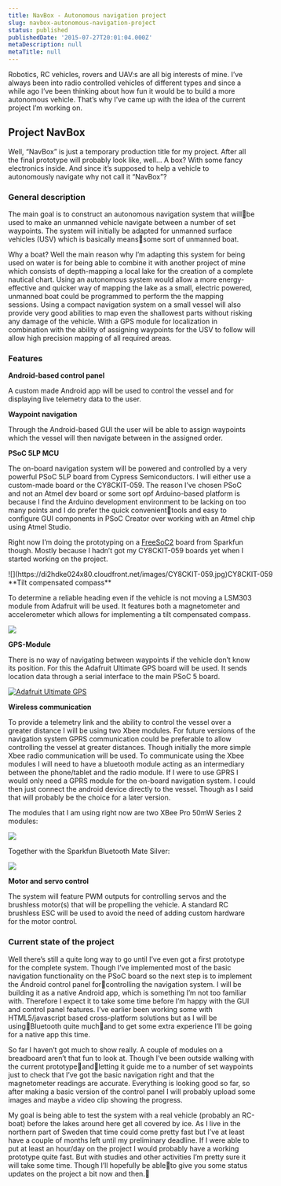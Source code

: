 ```yaml
---
title: NavBox - Autonomous navigation project
slug: navbox-autonomous-navigation-project
status: published
publishedDate: '2015-07-27T20:01:04.000Z'
metaDescription: null
metaTitle: null
---
```


Robotics, RC vehicles, rovers and UAV:s are all big interests of mine. I’ve always been into radio controlled vehicles of different types and since a while ago I’ve been thinking about how fun it would be to build a more autonomous vehicle. That’s why I’ve came up with the idea of the current project I’m working on.


## Project NavBox

Well, “NavBox” is just a temporary production title for my project. After all the final prototype will probably look like, well… A box? With some fancy electronics inside. And since it’s supposed to help a vehicle to autonomously navigate why not call it “NavBox”?

### General description

The main goal is to construct an autonomous navigation system that willbe used to make an unmanned vehicle navigate between a number of set waypoints. The system will initially be adapted for unmanned surface vehicles (USV) which is basically meanssome sort of unmanned boat.

Why a boat? Well the main reason why I’m adapting this system for being used on water is for being able to combine it with another project of mine which consists of depth-mapping a local lake for the creation of a complete nautical chart. Using an autonomous system would allow a more energy-effective and quicker way of mapping the lake as a small, electric powered, unmanned boat could be programmed to perform the the mapping sessions. Using a compact navigation system on a small vessel will also provide very good abilities to map even the shallowest parts without risking any damage of the vehicle. With a GPS module for localization in combination with the ability of assigning waypoints for the USV to follow will allow high precision mapping of all required areas.

### Features

**Android-based control panel**

A custom made Android app will be used to control the vessel and for displaying live telemetry data to the user.

**Waypoint navigation**

Through the Android-based GUI the user will be able to assign waypoints which the vessel will then navigate between in the assigned order.

**PSoC 5LP MCU**

The on-board navigation system will be powered and controlled by a very powerful PSoC 5LP board from Cypress Semiconductors. I will either use a custom-made board or the CY8CKIT-059. The reason I’ve chosen PSoC and not an Atmel dev board or some sort opf Arduino-based platform is because I find the Arduino development environment to be lacking on too many points and I do prefer the quick convenienttools and easy to configure GUI components in PSoC Creator over working with an Atmel chip using Atmel Studio.

Right now I’m doing the prototyping on a [FreeSoC2](https://www.sparkfun.com/products/13229) board from Sparkfun though. Mostly because I hadn’t got my CY8CKIT-059 boards yet when I started working on the project.

<div class="wp-caption alignnone" style="width: 560px">![](https://di2hdke024x80.cloudfront.net/images/CY8CKIT-059.jpg)CY8CKIT-059

</div>**Tilt compensated compass**

To determine a reliable heading even if the vehicle is not moving a LSM303 module from Adafruit will be used. It features both a magnetometer and accelerometer which allows for implementing a tilt compensated compass.

![](https://di2hdke024x80.cloudfront.net/images/adafruit_LSM303DLHC.jpg)

**GPS-Module**

There is no way of navigating between waypoints if the vehicle don’t know its position. For this the Adafruit Ultimate GPS board will be used. It sends location data through a serial interface to the main PSoC 5 board.

[![Adafruit Ultimate GPS](https://di2hdke024x80.cloudfront.net/images/adafruitUltimateGPS.jpg)](https://www.adafruit.com/products/746)

**Wireless communication**

To provide a telemetry link and the ability to control the vessel over a greater distance I will be using two Xbee modules. For future versions of the navigation system GPRS communication could be preferable to allow controlling the vessel at greater distances. Though initially the more simple Xbee radio communication will be used. To communicate using the Xbee modules I will need to have a bluetooth module acting as an intermediary between the phone/tablet and the radio module. If I were to use GPRS I would only need a GPRS module for the on-board navigation system. I could then just connect the android device directly to the vessel. Though as I said that will probably be the choice for a later version.

The modules that I am using right now are two XBee Pro 50mW Series 2 modules:

![](https://di2hdke024x80.cloudfront.net/images/xbeeProSer2.jpg)

Together with the Sparkfun Bluetooth Mate Silver:

[![](https://di2hdke024x80.cloudfront.net/images/bluetoothMateSilver.jpg)](https://www.sparkfun.com/products/12576)

**Motor and servo control**

The system will feature PWM outputs for controlling servos and the brushless motor(s) that will be propelling the vehicle. A standard RC brushless ESC will be used to avoid the need of adding custom hardware for the motor control.

### Current state of the project

Well there’s still a quite long way to go until I’ve even got a first prototype for the complete system. Though I’ve implemented most of the basic navigation functionality on the PSoC board so the next step is to implement the Android control panel forcontrolling the navigation system. I will be building it as a native Android app, which is something I’m not too familiar with. Therefore I expect it to take some time before I’m happy with the GUI and control panel features. I’ve earlier been working some with HTML5/javascript based cross-platform solutions but as I will be usingBluetooth quite muchand to get some extra experience I’ll be going for a native app this time.

So far I haven’t got much to show really. A couple of modules on a breadboard aren’t that fun to look at. Though I’ve been outside walking with the current prototypeandletting it guide me to a number of set waypoints just to check that I’ve got the basic navigation right and that the magnetometer readings are accurate. Everything is looking good so far, so after making a basic version of the control panel I will probably upload some images and maybe a video clip showing the progress.

My goal is being able to test the system with a real vehicle (probably an RC-boat) before the lakes around here get all covered by ice. As I live in the northern part of Sweden that time could come pretty fast but I’ve at least have a couple of months left until my preliminary deadline. If I were able to put at least an hour/day on the project I would probably have a working prototype quite fast. But with studies and other activities I’m pretty sure it will take some time. Though I’ll hopefully be ableto give you some status updates on the project a bit now and then.


